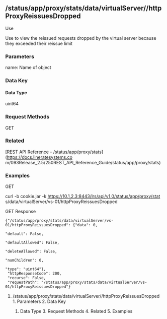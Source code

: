 ## /status/app/proxy/stats/data/virtualServer/<name>/httpProxyReissuesDropped

Use

Use to view the reissued requests dropped by the virtual server because they
exceeded their reissue limit

### Parameters

name: Name of object

### Data Key

#### Data Type

uint64

### Request Methods

GET

### Related

[REST API Reference - /status/app/proxy/stats](https://docs.lineratesystems.co
m/093Release_2.5/250REST_API_Reference_Guide/status/app/proxy/stats)

### Examples

GET

curl -b cookie.jar -k https://10.1.2.3:8443/lrs/api/v1.0/status/app/proxy/stat
s/data/virtualServer/vs-01/httpProxyReissuesDropped

GET Response

    
    {"/status/app/proxy/stats/data/virtualServer/vs-01/httpProxyReissuesDropped": {"data": 0,
                                                                                 "default": False,
                                                                                 "defaultAllowed": False,
                                                                                 "deleteAllowed": False,
                                                                                 "numChildren": 0,
                                                                                 "type": "uint64"},
     "httpResponseCode": 200,
     "recurse": False,
     "requestPath": "/status/app/proxy/stats/data/virtualServer/vs-01/httpProxyReissuesDropped"}
    

  1. /status/app/proxy/stats/data/virtualServer/<name>/httpProxyReissuesDropped
    1. Parameters
    2. Data Key
      1. Data Type
    3. Request Methods
    4. Related
    5. Examples

